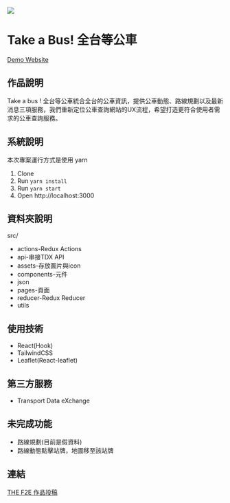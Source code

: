![](https://i.imgur.com/E4Zxf7K.png)

# Take a Bus! 全台等公車

[Demo Website]()

## 作品說明

Take a bus ! 全台等公車統合全台的公車資訊，提供公車動態、路線規劃以及最新消息三項服務，我們重新定位公車查詢網站的UX流程，希望打造更符合使用者需求的公車查詢服務。

## 系統說明
本次專案運行方式是使用 yarn
1. Clone
2. Run `yarn install`
3. Run `yarn start`
4. Open http://localhost:3000

## 資料夾說明
src/
* actions-Redux Actions
* api-串接TDX API
* assets-存放圖片與icon
* components-元件
* json
* pages-頁面
* reducer-Redux Reducer
* utils


## 使用技術

- React(Hook)
- TailwindCSS
- Leaflet(React-leaflet)

## 第三方服務

- Transport Data eXchange

## 未完成功能
- 路線規劃(目前是假資料)
- 路線動態點擊站牌，地圖移至該站牌

## 連結
[THE F2E 作品投稿]()